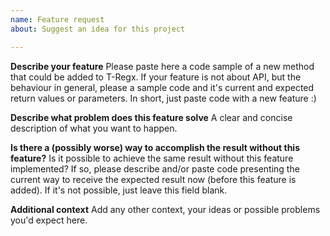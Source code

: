 ```yaml
---
name: Feature request
about: Suggest an idea for this project

---
```


**Describe your feature**
Please paste here a code sample of a new method that could be added to T-Regx. If your feature is not about API, but the behaviour in general, please a sample code and it's current and expected return values or parameters. In short, just paste code with a new feature :)

**Describe what problem does this feature solve**
A clear and concise description of what you want to happen.

**Is there a (possibly worse) way to accomplish the result without this feature?**
Is it possible to achieve the same result without this feature implemented? If so, please describe and/or paste code presenting the current way to receive the expected result now (before this feature is added). If it's not possible, just leave this field blank.

**Additional context**
Add any other context, your ideas or possible problems you'd expect here.
